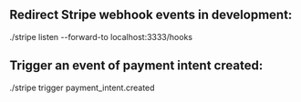 ## Redirect Stripe webhook events in development:
./stripe listen --forward-to localhost:3333/hooks

## Trigger an event of payment intent created:
./stripe trigger payment_intent.created